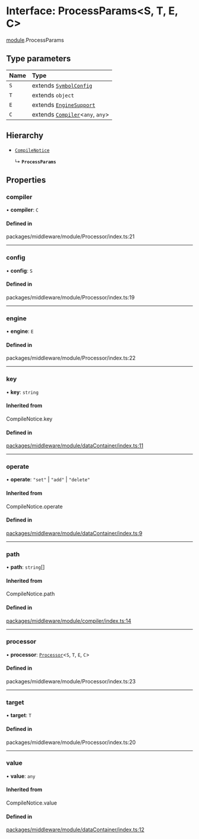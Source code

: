 # Interface: ProcessParams<S, T, E, C\>

[module](../modules/module.md).ProcessParams

## Type parameters

| Name | Type |
| :------ | :------ |
| `S` | extends [`SymbolConfig`](module.SymbolConfig.md) |
| `T` | extends `object` |
| `E` | extends [`EngineSupport`](../classes/engine.EngineSupport.md) |
| `C` | extends [`Compiler`](../classes/module.Compiler.md)<`any`, `any`\> |

## Hierarchy

- [`CompileNotice`](../modules/module.md#compilenotice)

  ↳ **`ProcessParams`**

## Properties

### compiler

• **compiler**: `C`

#### Defined in

packages/middleware/module/Processor/index.ts:21

___

### config

• **config**: `S`

#### Defined in

packages/middleware/module/Processor/index.ts:19

___

### engine

• **engine**: `E`

#### Defined in

packages/middleware/module/Processor/index.ts:22

___

### key

• **key**: `string`

#### Inherited from

CompileNotice.key

#### Defined in

[packages/middleware/module/dataContainer/index.ts:11](https://github.com/Shiotsukikaedesari/vis-three/blob/2f5203e6/packages/middleware/module/dataContainer/index.ts#L11)

___

### operate

• **operate**: ``"set"`` \| ``"add"`` \| ``"delete"``

#### Inherited from

CompileNotice.operate

#### Defined in

[packages/middleware/module/dataContainer/index.ts:9](https://github.com/Shiotsukikaedesari/vis-three/blob/2f5203e6/packages/middleware/module/dataContainer/index.ts#L9)

___

### path

• **path**: `string`[]

#### Inherited from

CompileNotice.path

#### Defined in

[packages/middleware/module/compiler/index.ts:14](https://github.com/Shiotsukikaedesari/vis-three/blob/2f5203e6/packages/middleware/module/compiler/index.ts#L14)

___

### processor

• **processor**: [`Processor`](../classes/module.Processor.md)<`S`, `T`, `E`, `C`\>

#### Defined in

packages/middleware/module/Processor/index.ts:23

___

### target

• **target**: `T`

#### Defined in

packages/middleware/module/Processor/index.ts:20

___

### value

• **value**: `any`

#### Inherited from

CompileNotice.value

#### Defined in

[packages/middleware/module/dataContainer/index.ts:12](https://github.com/Shiotsukikaedesari/vis-three/blob/2f5203e6/packages/middleware/module/dataContainer/index.ts#L12)

